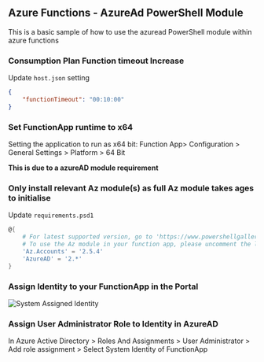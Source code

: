 ## Azure Functions - AzureAd PowerShell Module
This is a basic sample of how to use the azuread PowerShell module within azure functions

### Consumption Plan Function timeout Increase

Update `host.json` setting
```json
{
    "functionTimeout": "00:10:00"
}
```

### Set FunctionApp runtime to x64
Setting the application to run as x64 bit: Function App> Configuration > General Settings > Platform > 64 Bit

**This is due to a azureAD module requirement**

### Only install relevant Az module(s) as full Az module takes ages to initialise

Update `requirements.psd1`

```powershell
@{
    # For latest supported version, go to 'https://www.powershellgallery.com/packages/Az'. 
    # To use the Az module in your function app, please uncomment the line below.
    'Az.Accounts' = '2.5.4'
    'AzureAD' = '2.*'
}
```

### Assign Identity to your FunctionApp in the Portal
![System Assigned Identity](https://user-images.githubusercontent.com/24279339/140054297-68a22179-259e-4445-b5dc-1c37dc380ba1.png)

### Assign User Administrator Role to Identity in AzureAD
In Azure Active Directory > Roles And Assignments > User Administrator > Add role assignment > Select System Identity of FunctionApp

